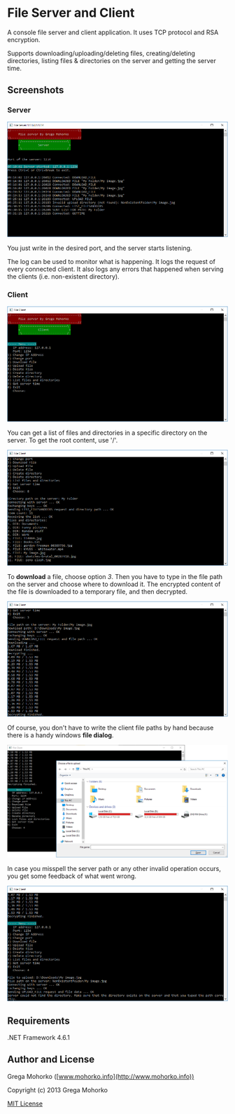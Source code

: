 # File Server and Client
A console file server and client application. It uses TCP protocol and RSA encryption.

Supports downloading/uploading/deleting files, creating/deleting directories, listing files & directories on the server and getting the server time.

## Screenshots

### Server
![Server application](/Documentation/Screenshots/Screenshot_Server.png?raw=true "Server application")

You just write in the desired port, and the server starts listening.

The log can be used to monitor what is happening. It logs the request of every connected client. It also logs any errors that happened when serving the clients (i.e. non-existent directory).

### Client
![Client application](/Documentation/Screenshots/Screenshot_Client.png?raw=true "Client application")

You can get a list of files and directories in a specific directory on the server. To get the root content, use '/'.

![Listing files and directories](/Documentation/Screenshots/Screenshot_Client_Listing.png?raw=true "Listing files and directories")

To **download** a file, choose option *3*. Then you have to type in the file path on the server and choose where to download it. The encrypted content of the file is downloaded to a temporary file, and then decrypted.

![Downloading a file](/Documentation/Screenshots/Screenshot_Client_Downloading.png?raw=true "Downloading a file")

Of course, you don't have to write the client file paths by hand because there is a handy windows **file dialog**.

![File dialog](/Documentation/Screenshots/Screenshot_Client_Uploading_Dialog.png?raw=true "File dialog")

In case you misspell the server path or any other invalid operation occurs, you get some feedback of what went wrong.

![Error handling](/Documentation/Screenshots/Screenshot_Client_ErrorHandling.png?raw=true "Error handling")

## Requirements
.NET Framework 4.6.1

## Author and License
Grega Mohorko ([www.mohorko.info](http://www.mohorko.info))

Copyright (c) 2013 Grega Mohorko

[MIT License](./LICENSE)
